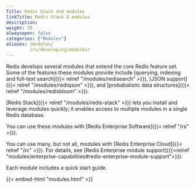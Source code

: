 ```yaml
---
Title: Redis Stack and modules
linkTitle: Redis Stack & modules
description:
weight: 70
alwaysopen: false
categories: ["Modules"]
aliases: /modules/
         /rs/developing/modules/
---
```

Redis develops several modules that extend the core Redis feature set. Some of the features these modules provide include [querying, indexing and full-text search]({{< relref "/modules/redisearch" >}}), [JSON support]({{< relref "/modules/redisjson" >}}), and [probabalistic data structures]({{< relref "/modules/redisbloom" >}}).

[Redis Stack]({{< relref "/modules/redis-stack" >}}) lets you install and leverage modules quickly; it enables access to multiple modules in a single Redis database.  

You can use these modules with [Redis Enterprise Software]({{< relref "/rs" >}}).

You can use many, but not all, modules with [Redis Enterprise Cloud]({{< relref "/rc" >}}).  For details, see [Redis Enterprise module support]({{<relref "modules/enterprise-capabilities#redis-enterprise-module-support">}}).

Each module includes a quick start guide.

{{< embed-html "modules.html" >}}
